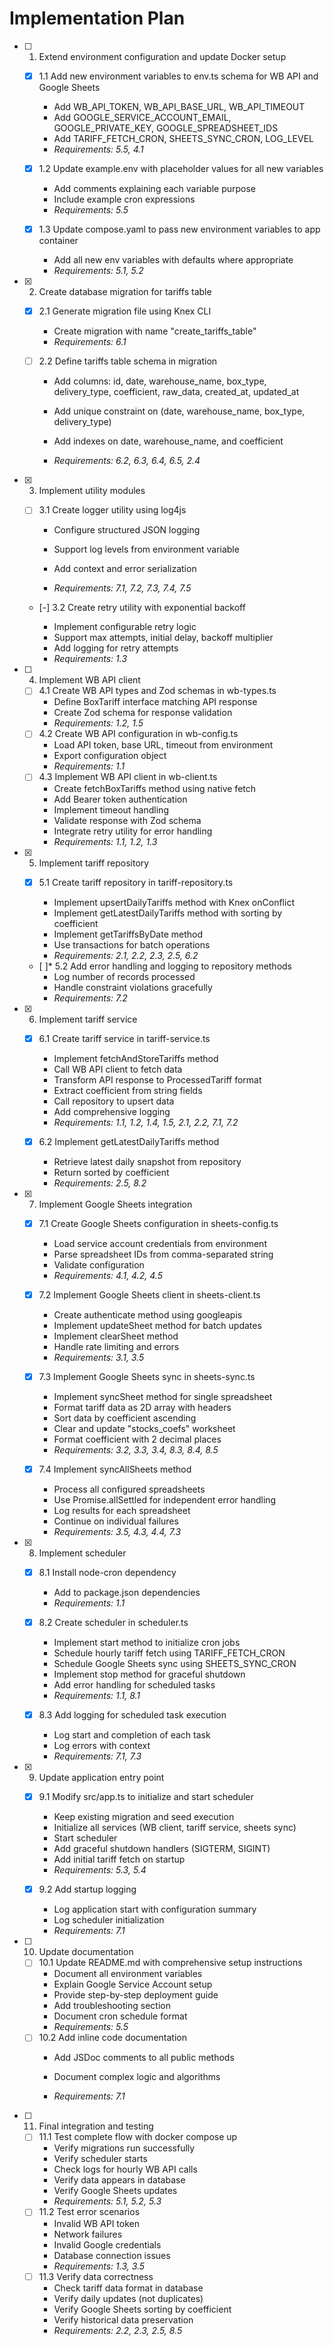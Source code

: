 # Implementation Plan

- [ ]   1. Extend environment configuration and update Docker setup

    - [x] 1.1 Add new environment variables to env.ts schema for WB API and Google Sheets

        - Add WB_API_TOKEN, WB_API_BASE_URL, WB_API_TIMEOUT
        - Add GOOGLE_SERVICE_ACCOUNT_EMAIL, GOOGLE_PRIVATE_KEY, GOOGLE_SPREADSHEET_IDS
        - Add TARIFF_FETCH_CRON, SHEETS_SYNC_CRON, LOG_LEVEL
        - _Requirements: 5.5, 4.1_

    - [x] 1.2 Update example.env with placeholder values for all new variables

        - Add comments explaining each variable purpose
        - Include example cron expressions
        - _Requirements: 5.5_

    - [x] 1.3 Update compose.yaml to pass new environment variables to app container

        - Add all new env variables with defaults where appropriate
        - _Requirements: 5.1, 5.2_

- [x]   2. Create database migration for tariffs table

    - [x] 2.1 Generate migration file using Knex CLI

        - Create migration with name "create_tariffs_table"
        - _Requirements: 6.1_

    - [ ] 2.2 Define tariffs table schema in migration

        - Add columns: id, date, warehouse_name, box_type, delivery_type, coefficient, raw_data, created_at, updated_at
        - Add unique constraint on (date, warehouse_name, box_type, delivery_type)

        - Add indexes on date, warehouse_name, and coefficient
        - _Requirements: 6.2, 6.3, 6.4, 6.5, 2.4_

- [x]   3. Implement utility modules

    - [ ] 3.1 Create logger utility using log4js

        - Configure structured JSON logging

        - Support log levels from environment variable
        - Add context and error serialization
        - _Requirements: 7.1, 7.2, 7.3, 7.4, 7.5_

    - [-] 3.2 Create retry utility with exponential backoff

        - Implement configurable retry logic
        - Support max attempts, initial delay, backoff multiplier
        - Add logging for retry attempts
        - _Requirements: 1.3_

- [ ]   4. Implement WB API client

    - [ ] 4.1 Create WB API types and Zod schemas in wb-types.ts
        - Define BoxTariff interface matching API response
        - Create Zod schema for response validation
        - _Requirements: 1.2, 1.5_
    - [ ] 4.2 Create WB API configuration in wb-config.ts
        - Load API token, base URL, timeout from environment
        - Export configuration object
        - _Requirements: 1.1_
    - [ ] 4.3 Implement WB API client in wb-client.ts
        - Create fetchBoxTariffs method using native fetch
        - Add Bearer token authentication
        - Implement timeout handling
        - Validate response with Zod schema
        - Integrate retry utility for error handling
        - _Requirements: 1.1, 1.2, 1.3_

- [x]   5. Implement tariff repository

    - [x] 5.1 Create tariff repository in tariff-repository.ts

        - Implement upsertDailyTariffs method with Knex onConflict
        - Implement getLatestDailyTariffs method with sorting by coefficient
        - Implement getTariffsByDate method
        - Use transactions for batch operations
        - _Requirements: 2.1, 2.2, 2.3, 2.5, 6.2_

    - [ ]\* 5.2 Add error handling and logging to repository methods
        - Log number of records processed
        - Handle constraint violations gracefully
        - _Requirements: 7.2_

- [x]   6. Implement tariff service

    - [x] 6.1 Create tariff service in tariff-service.ts

        - Implement fetchAndStoreTariffs method
        - Call WB API client to fetch data
        - Transform API response to ProcessedTariff format
        - Extract coefficient from string fields
        - Call repository to upsert data
        - Add comprehensive logging
        - _Requirements: 1.1, 1.2, 1.4, 1.5, 2.1, 2.2, 7.1, 7.2_

    - [x] 6.2 Implement getLatestDailyTariffs method

        - Retrieve latest daily snapshot from repository
        - Return sorted by coefficient
        - _Requirements: 2.5, 8.2_

- [x]   7. Implement Google Sheets integration

    - [x] 7.1 Create Google Sheets configuration in sheets-config.ts

        - Load service account credentials from environment
        - Parse spreadsheet IDs from comma-separated string
        - Validate configuration
        - _Requirements: 4.1, 4.2, 4.5_

    - [x] 7.2 Implement Google Sheets client in sheets-client.ts

        - Create authenticate method using googleapis
        - Implement updateSheet method for batch updates
        - Implement clearSheet method
        - Handle rate limiting and errors
        - _Requirements: 3.1, 3.5_

    - [x] 7.3 Implement Google Sheets sync in sheets-sync.ts

        - Implement syncSheet method for single spreadsheet
        - Format tariff data as 2D array with headers
        - Sort data by coefficient ascending
        - Clear and update "stocks_coefs" worksheet
        - Format coefficient with 2 decimal places
        - _Requirements: 3.2, 3.3, 3.4, 8.3, 8.4, 8.5_

    - [x] 7.4 Implement syncAllSheets method

        - Process all configured spreadsheets
        - Use Promise.allSettled for independent error handling
        - Log results for each spreadsheet
        - Continue on individual failures
        - _Requirements: 3.5, 4.3, 4.4, 7.3_

- [x]   8. Implement scheduler

    - [x] 8.1 Install node-cron dependency

        - Add to package.json dependencies
        - _Requirements: 1.1_

    - [x] 8.2 Create scheduler in scheduler.ts

        - Implement start method to initialize cron jobs
        - Schedule hourly tariff fetch using TARIFF_FETCH_CRON
        - Schedule Google Sheets sync using SHEETS_SYNC_CRON
        - Implement stop method for graceful shutdown
        - Add error handling for scheduled tasks
        - _Requirements: 1.1, 8.1_

    - [x] 8.3 Add logging for scheduled task execution

        - Log start and completion of each task
        - Log errors with context
        - _Requirements: 7.1, 7.3_

- [x]   9. Update application entry point

    - [x] 9.1 Modify src/app.ts to initialize and start scheduler

        - Keep existing migration and seed execution
        - Initialize all services (WB client, tariff service, sheets sync)
        - Start scheduler
        - Add graceful shutdown handlers (SIGTERM, SIGINT)
        - Add initial tariff fetch on startup
        - _Requirements: 5.3, 5.4_

    - [x] 9.2 Add startup logging

        - Log application start with configuration summary
        - Log scheduler initialization
        - _Requirements: 7.1_

- [ ]   10. Update documentation

    - [ ] 10.1 Update README.md with comprehensive setup instructions
        - Document all environment variables
        - Explain Google Service Account setup
        - Provide step-by-step deployment guide
        - Add troubleshooting section
        - Document cron schedule format
        - _Requirements: 5.5_
    - [ ] 10.2 Add inline code documentation
        - Add JSDoc comments to all public methods

        - Document complex logic and algorithms
        - _Requirements: 7.1_

- [ ]   11. Final integration and testing
    - [ ] 11.1 Test complete flow with docker compose up
        - Verify migrations run successfully
        - Verify scheduler starts
        - Check logs for hourly WB API calls
        - Verify data appears in database
        - Verify Google Sheets updates
        - _Requirements: 5.1, 5.2, 5.3_
    - [ ] 11.2 Test error scenarios
        - Invalid WB API token
        - Network failures
        - Invalid Google credentials
        - Database connection issues
        - _Requirements: 1.3, 3.5_
    - [ ] 11.3 Verify data correctness
        - Check tariff data format in database
        - Verify daily updates (not duplicates)
        - Verify Google Sheets sorting by coefficient
        - Verify historical data preservation
        - _Requirements: 2.2, 2.3, 2.5, 8.5_
